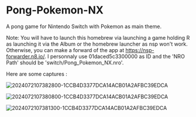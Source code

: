 # Pong-Pokemon-NX
A pong game for Nintendo Switch with Pokemon as main theme.

Note: You will have to launch this homebrew via launching a game holding R as launching it via the Album or the homebrew launcher as nsp won't work. Otherwise, you can make a forward of the app at https://nsp-forwarder.n8.io/. I personnaly use 01daced5c3300000 as ID and the 'NRO Path' should be 'switch/Pong_Pokemon_NX.nro'.

Here are some captures :

![2024072107382800-1CCB4D3377DCA14ACB01A2AFBC39EDCA](https://github.com/user-attachments/assets/1bf0e0c3-4ae3-43f0-a965-b78c4280b280)

![2024072107380800-1CCB4D3377DCA14ACB01A2AFBC39EDCA](https://github.com/user-attachments/assets/d9be07cd-7179-45cf-93b9-d2bb19fbaa5c)

![2024072107381300-1CCB4D3377DCA14ACB01A2AFBC39EDCA](https://github.com/user-attachments/assets/6b24819f-ec10-4613-b728-23f8766a7b39)
